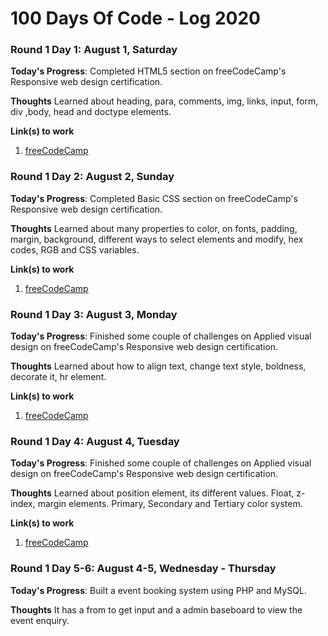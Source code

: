 # 100 Days Of Code - Log 2020

### Round 1 Day 1: August 1, Saturday

**Today's Progress**: Completed HTML5 section on freeCodeCamp's Responsive web design certification.

**Thoughts** Learned about heading, para, comments, img, links, input, form, div ,body, head and doctype elements.

**Link(s) to work**
1. [freeCodeCamp](https://freecodecamp.org/)

### Round 1 Day 2: August 2, Sunday

**Today's Progress**: Completed Basic CSS section on freeCodeCamp's Responsive web design certification.

**Thoughts** Learned about many properties to color, on fonts, padding, margin, background, different ways to select elements and modify, hex codes, RGB and CSS variables.

**Link(s) to work**
1. [freeCodeCamp](https://freecodecamp.org/)

### Round 1 Day 3: August 3, Monday

**Today's Progress**: Finished some couple of challenges on Applied visual design on freeCodeCamp's Responsive web design certification.

**Thoughts** Learned about how to align text, change text style, boldness, decorate it, hr element.

**Link(s) to work**
1. [freeCodeCamp](https://freecodecamp.org/)


### Round 1 Day 4: August 4, Tuesday

**Today's Progress**: Finished some couple of challenges on Applied visual design on freeCodeCamp's Responsive web design certification.

**Thoughts** Learned about position element, its different values. Float, z-index, margin elements. Primary, Secondary and Tertiary color system. 

**Link(s) to work**
1. [freeCodeCamp](https://freecodecamp.org/)

### Round 1 Day 5-6: August 4-5, Wednesday - Thursday

**Today's Progress**: Built a event booking system using PHP and MySQL.

**Thoughts** It has a from to get input and a admin baseboard to view the event enquiry. 
